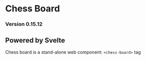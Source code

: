 # Chess Board

### Version 0.15.12
  

## Powered by Svelte

  

Chess board is a stand-alone web component: `<chess-board>` tag
<!--stackedit_data:
eyJoaXN0b3J5IjpbMTY1MTE0ODE4OF19
-->